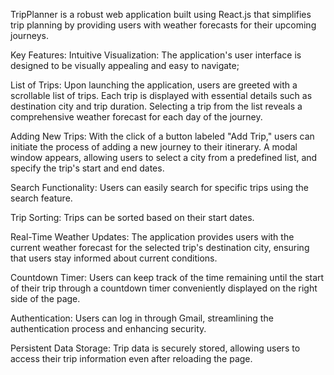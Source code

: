 TripPlanner is a robust web application built using React.js that simplifies trip planning by providing users with weather forecasts for their upcoming journeys.

Key Features:
Intuitive Visualization: The application's user interface is designed to be visually appealing and easy to navigate;

List of Trips: Upon launching the application, users are greeted with a scrollable list of trips. Each trip is displayed with essential details such as destination city and trip duration. Selecting a trip from the list reveals a comprehensive weather forecast for each day of the journey.

Adding New Trips: With the click of a button labeled "Add Trip," users can initiate the process of adding a new journey to their itinerary. A modal window appears, allowing users to select a city from a predefined list, and specify the trip's start and end dates.

Search Functionality: Users can easily search for specific trips using the search feature.

Trip Sorting: Trips can be sorted based on their start dates.

Real-Time Weather Updates: The application provides users with the current weather forecast for the selected trip's destination city, ensuring that users stay informed about current conditions.

Countdown Timer: Users can keep track of the time remaining until the start of their trip through a countdown timer conveniently displayed on the right side of the page.

Authentication: Users can log in through Gmail, streamlining the authentication process and enhancing security.

Persistent Data Storage: Trip data is securely stored, allowing users to access their trip information even after reloading the page.
